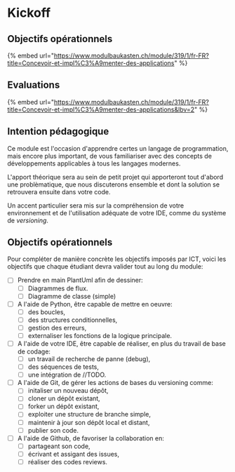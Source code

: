 # Kickoff

## Objectifs opérationnels

{% embed url="https://www.modulbaukasten.ch/module/319/1/fr-FR?title=Concevoir-et-impl%C3%A9menter-des-applications" %}

## Evaluations

{% embed url="https://www.modulbaukasten.ch/module/319/1/fr-FR?title=Concevoir-et-impl%C3%A9menter-des-applications&lbv=2" %}

## Intention pédagogique

Ce module est l'occasion d'apprendre certes un langage de programmation, mais encore plus important, de vous familiariser avec des concepts de développements applicables à tous les langages modernes.

L'apport théorique sera au sein de petit projet qui apporteront tout d'abord une problèmatique, que nous discuterons ensemble et dont la solution se retrouvera ensuite dans votre code.

Un accent particulier sera mis sur la compréhension de votre environnement et de l'utilisation adéquate de votre IDE, comme du système de _versioning_.



## Objectifs opérationnels

Pour compléter de manière concrète les objectifs imposés par ICT, voici les objectifs que chaque étudiant devra valider tout au long du module:

* [ ] Prendre en main PlantUml afin de dessiner:
  * [ ] Diagrammes de flux.
  * [ ] Diagramme de classe (simple)
* [ ] A l'aide de Python, être capable de mettre en oeuvre:
  * [ ] des boucles,
  * [ ] des structures conditionnelles,
  * [ ] gestion des erreurs,
  * [ ] externaliser les fonctions de la logique principale.
* [ ] A l'aide de votre IDE, être capable de réaliser, en plus du travail de base de codage:
  * [ ] un travail de recherche de panne (debug),
  * [ ] des séquences de tests,
  * [ ] une intégration de //TODO.
* [ ] A l'aide de Git, de gérer les actions de bases du versioning comme:
  * [ ] initaliser un nouveau dépôt,
  * [ ] cloner un dépôt existant,
  * [ ] forker un dépôt existant,
  * [ ] exploiter une structure de branche simple,
  * [ ] maintenir à jour son dépôt local et distant,
  * [ ] publier son code.
* [ ] A l'aide de Github, de favoriser la collaboration en:
  * [ ] partageant son code,
  * [ ] écrivant et assigant des issues,
  * [ ] réaliser des codes reviews.
